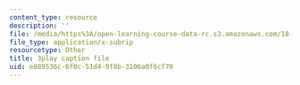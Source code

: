 ```yaml
---
content_type: resource
description: ''
file: /media/https%3A/open-learning-course-data-rc.s3.amazonaws.com/18-06sc-linear-algebra-fall-2011/e889536c6f0c51d49f8b3106a0f6cf70_JibVXBElKL0.vtt
file_type: application/x-subrip
resourcetype: Other
title: 3play caption file
uid: e889536c-6f0c-51d4-9f8b-3106a0f6cf70
---
```


